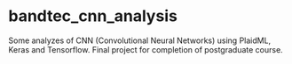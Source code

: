 # bandtec_cnn_analysis
Some analyzes of CNN (Convolutional Neural Networks) using PlaidML, Keras and Tensorflow. Final project for completion of postgraduate course.
